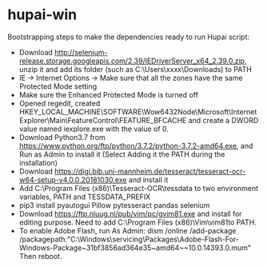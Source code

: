 # hupai-win

Bootstrapping steps to make the dependencies ready to run Hupai script:
* Download http://selenium-release.storage.googleapis.com/2.39/IEDriverServer_x64_2.39.0.zip, unzip it and add its folder (such as C:\Users\xxxx\Downloads) to PATH
* IE -> Internet Options -> Make sure that all the zones have the same Protected Mode setting
* Make sure the Enhanced Protected Mode is turned off
* Opened regedit, created HKEY_LOCAL_MACHINE\SOFTWARE\Wow6432Node\Microsoft\Internet Explorer\Main\FeatureControl\FEATURE_BFCACHE and create a DWORD value named iexplore.exe with the value of 0.
* Download Python3.7 from https://www.python.org/ftp/python/3.7.2/python-3.7.2-amd64.exe, and Run as Admin to install it (Select Adding it the PATH during the installation)
* Download https://digi.bib.uni-mannheim.de/tesseract/tesseract-ocr-w64-setup-v4.0.0.20181030.exe and install it
* Add C:\Program Files (x86)\Tesseract-OCR\tessdata to two environment variables, PATH and TESSDATA_PREFIX 
* pip3 install pyautogui Pillow pytesseract pandas selenium
* Download https://ftp.nluug.nl/pub/vim/pc/gvim81.exe and install for editing purpose. Need to add C:\Program Files (x86)\Vim\vim81to PATH. 
* To enable Adobe Flash, run As Admin: dism /online /add-package /packagepath:"C:\Windows\servicing\Packages\Adobe-Flash-For-Windows-Package~31bf3856ad364e35~amd64~~10.0.14393.0.mum" Then reboot.
